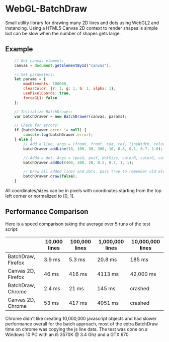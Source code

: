 # WebGL-BatchDraw

Small utility library for drawing many 2D lines and dots using WebGL2 and instancing.
Using a HTML5 Canvas 2D context to render shapes is simple but can be slow when the number of shapes gets large.

## Example

```javascript
    // Get canvas element:
    canvas = document.getElementById("canvas");

    // Set parameters:
    let params = {
        maxElements: 100000,
        clearColor: {r: 1, g: 1, b: 1, alpha: 1},
        usePixelCoords: true,
        forceGL1: false
    };

    // Initialize BatchDrawer:
    var batchDrawer = new BatchDrawer(canvas, params);

    // Check for errors:
    if (batchDrawer.error != null) {
        console.log(batchDrawer.error);
    } else {
        // Add a line. args = (fromX, fromY, toX, toY, lineWidth, colorR, colorG, colorB, colorAlpha)
        batchDrawer.addLine(10, 100, 30, 300, 10, 0.8, 0.1, 0.7, 1.0);

        // Adda a dot. Args = (posX, posY, dotSize, colorR, colorG, colorB, colorAlpha)
        batchDrawer.addDot(400, 300, 20, 0.5, 0.7, 1, 1);

        // Draw all added lines and dots, pass true to remember old elements next draw call.
        batchDrawer.draw(false);
    }
```

All coordinates/sizes can be in pixels with coordinates starting from the top left corner or normalized to [0, 1].

## Performance Comparison
Here is a speed comparison taking the average over 5 runs of the test script:

|                    | 10,000 lines | 100,000 lines | 1,000,000 lines | 10,000,000 lines |
|--------------------|--------------|---------------|-----------------|------------------|
| BatchDraw, Firefox | 3.9 ms       | 5.3 ms        | 20.8 ms         |  185 ms          |
| Canvas 2D, Firefox | 46 ms        | 416 ms        | 4113 ms         |  42,000 ms       |
| BatchDraw, Chrome  | 2.4 ms       | 21 ms         | 145 ms          |  crashed         |
| Canvas 2D, Chrome  | 53 ms        | 417 ms        | 4051 ms         |  crashed         |

Chrome didn't like creating 10,000,000 javascript objects and had slower performance overall for the batch approach, 
most of the extra BatchDraw time on chrome was copying the js line data. The test was done on a Windows 10 PC with an i5 3570K @ 3.4 Ghz and a GTX 670.
